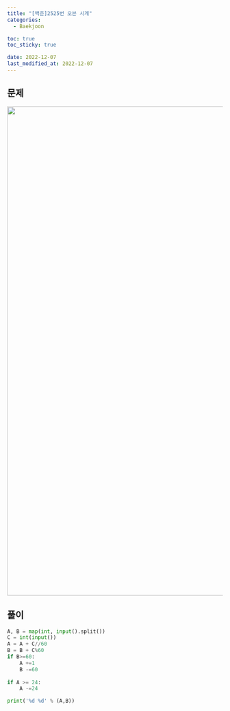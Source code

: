 ```yaml
---
title: "[백준]2525번 오븐 시계"
categories: 
  - Baekjoon

toc: true
toc_sticky: true

date: 2022-12-07
last_modified_at: 2022-12-07 
---
```


## 문제

<p align="center">
<img width="1141" alt="image" src="https://user-images.githubusercontent.com/111734605/206153353-6aca7a58-b028-43b8-944f-ac51c7729b22.png">
</p>

## 풀이
```python
A, B = map(int, input().split())
C = int(input())
A = A + C//60
B = B + C%60
if B>=60:
    A +=1
    B -=60
    
if A >= 24:
    A -=24

print('%d %d' % (A,B))
```

